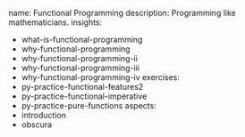 name: Functional Programming
description: Programming like mathematicians.
insights:
  - what-is-functional-programming
  - why-functional-programming
  - why-functional-programming-ii
  - why-functional-programming-iii
  - why-functional-programming-iv
exercises:
  - py-practice-functional-features2
  - py-practice-functional-imperative
  - py-practice-pure-functions
aspects:
  - introduction
  - obscura
 
